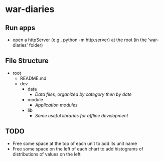 # war-diaries


## Run apps

- open a httpServer (e.g., python -m http.server) at the root (in the 'war-diaries' folder)


## File Structure

- root
  - README.md
  - dev
    - data
      - _Data files, organized by category then by date_
    - module
      - _Application modules_
    - lib
      - _Some useful libraries for offline development_


## TODO
  - Free some space at the top of each unit to add its unit name
  - Free some space on the left of each chart to add histograms of distributions of values on the left
